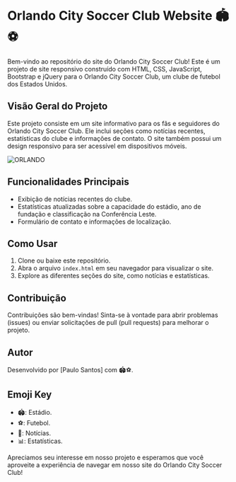 # Orlando City Soccer Club Website 🏟️⚽

Bem-vindo ao repositório do site do Orlando City Soccer Club! Este é um projeto de site responsivo construído com HTML, CSS, JavaScript, Bootstrap e jQuery para o Orlando City Soccer Club, um clube de futebol dos Estados Unidos.

## Visão Geral do Projeto

Este projeto consiste em um site informativo para os fãs e seguidores do Orlando City Soccer Club. Ele inclui seções como notícias recentes, estatísticas do clube e informações de contato. O site também possui um design responsivo para ser acessível em dispositivos móveis.

![ORLANDO](https://user-images.githubusercontent.com/102436341/230494321-ec0cc239-237d-4898-b83f-9740300a5766.png)

## Funcionalidades Principais

- Exibição de notícias recentes do clube.
- Estatísticas atualizadas sobre a capacidade do estádio, ano de fundação e classificação na Conferência Leste.
- Formulário de contato e informações de localização.

## Como Usar

1. Clone ou baixe este repositório.
2. Abra o arquivo `index.html` em seu navegador para visualizar o site.
3. Explore as diferentes seções do site, como notícias e estatísticas.

## Contribuição

Contribuições são bem-vindas! Sinta-se à vontade para abrir problemas (issues) ou enviar solicitações de pull (pull requests) para melhorar o projeto.

## Autor

Desenvolvido por [Paulo Santos] com 🏟️⚽.

## Emoji Key

- 🏟️: Estádio.
- ⚽: Futebol.
- 📰: Notícias.
- 📊: Estatísticas.

Apreciamos seu interesse em nosso projeto e esperamos que você aproveite a experiência de navegar em nosso site do Orlando City Soccer Club!

